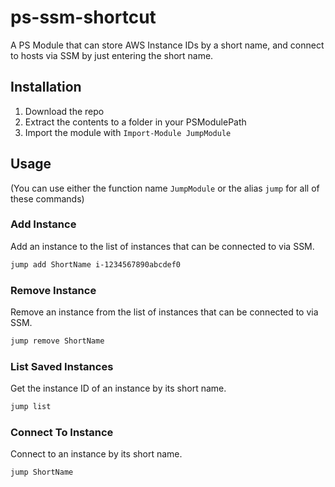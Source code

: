 # ps-ssm-shortcut
A PS Module that can store AWS Instance IDs by a short name, and connect to hosts via SSM by just entering the short name.

## Installation
1. Download the repo
2. Extract the contents to a folder in your PSModulePath
3. Import the module with `Import-Module JumpModule`

## Usage
(You can use either the function name `JumpModule` or the alias `jump` for all of these commands)
### Add Instance
Add an instance to the list of instances that can be connected to via SSM.
```powershell
jump add ShortName i-1234567890abcdef0
```

### Remove Instance
Remove an instance from the list of instances that can be connected to via SSM.
```powershell
jump remove ShortName
```

### List Saved Instances
Get the instance ID of an instance by its short name.
```powershell
jump list
```

### Connect To Instance
Connect to an instance by its short name.
```powershell
jump ShortName
```


